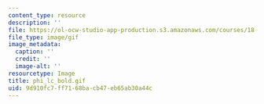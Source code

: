 ```yaml
---
content_type: resource
description: ''
file: https://ol-ocw-studio-app-production.s3.amazonaws.com/courses/18-013a-calculus-with-applications-spring-2005/9d910fc7ff7168bacb47eb65ab30a44c_phi_lc_bold.gif
file_type: image/gif
image_metadata:
  caption: ''
  credit: ''
  image-alt: ''
resourcetype: Image
title: phi_lc_bold.gif
uid: 9d910fc7-ff71-68ba-cb47-eb65ab30a44c
---
```

